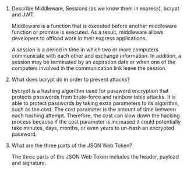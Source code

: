 <!-- Answers to the Short Answer Essay Questions go here -->

1. Describe Middleware, Sessions (as we know them in express), bcrypt and JWT.

    Middleware is a function that is executed before another middleware function or promise is executed. As a result, middleware allows developers to offload work in their express applications.

    A session is a period in time in which two or more computers communicate with each other and exchange information. In addition, a session may be terminated by an expiration date or when one of the computers involved in the communication link leave the session. 

2. What does bcrypt do in order to prevent attacks?

    bycrypt is a hashing algorithm used for password encryption that protects passwords from brute-force and rainbow table attacks. It is able to protect passwords by taking extra parameters to its algorithm, such as the cost. The cost parameter is the amount of time between each hashing attempt. Therefore, the cost can slow down the hacking process because if the cost parameter is increased it could potentially take minutes, days, months, or even years to un-hash an encrypted password.

3. What are the three parts of the JSON Web Token?

    The three parts of the JSON Web Token includes the header, payload and signature.
